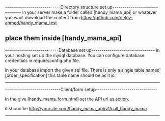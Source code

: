 ----------------------------Directory structure set up-------------------------------
In your server make a folder called [handy_mama_api] or whatever you want
download the content from https://github.com/neloy-ahmed/handy_mama_test

place them inside [handy_mama_api]
-----------------------------------------------------------

---------------------------Database set up--------------------------------
in your hosting set up the mysql database. You can configure database credentials in require/config.php file.

in your database import the given sql file. There is only a single table named [order_specification]
this table name should be as it is.

-----------------------------------------------------------

----------------------------Client/form setup-------------------------------

In the give [handy_mama_form.html] set the API url as action.

it shoud be http://yoursite.com/handy_mama_api/v1/call_handy_mama



-----------------------------------------------------------
